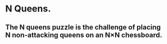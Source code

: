 # N Queens.
## The N queens puzzle is the challenge of placing N non-attacking queens on an N×N chessboard.